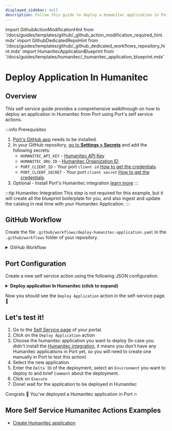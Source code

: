```yaml
---
displayed_sidebar: null
description: Follow this guide to deploy a Humanitec application in Port, ensuring smooth and efficient application management.
---
```


import GithubActionModificationHint from '/docs/guides/templates/github/_github_action_modification_required_hint.mdx'
import GithubDedicatedRepoHint from '/docs/guides/templates/github/_github_dedicated_workflows_repository_hint.mdx'
import HumanitecApplicationBlueprint from '/docs/guides/templates/humanitec/_humanitec_application_blueprint.mdx'

# Deploy Application In Humanitec

## Overview
This self service guide provides a comprehensive walkthrough on how to deploy an application in Humanitec from Port using Port's self service actions.

:::info Prerequisites

1. [Port's GitHub app](https://github.com/apps/getport-io) needs to be installed.
2. In your GitHub repository, [go to **Settings > Secrets**](https://docs.github.com/en/actions/security-guides/using-secrets-in-github-actions#creating-secrets-for-a-repository) and add the following secrets:
   - `HUMANITEC_API_KEY` - [Humanitec API Key](https://developer.humanitec.com/platform-orchestrator/reference/api-references/#authentication)
   - `HUMANITEC_ORG_ID` - [Humanitec Organization ID](https://developer.humanitec.com/concepts/organizations/)
   - `PORT_CLIENT_ID` - Your port `client id` [How to get the credentials](https://docs.getport.io/build-your-software-catalog/sync-data-to-catalog/api/#find-your-port-credentials).
   - `PORT_CLIENT_SECRET` - Your port `client secret` [How to get the credentials](https://docs.getport.io/build-your-software-catalog/sync-data-to-catalog/api/#find-your-port-credentials).
3. Optional - Install Port's Humanitec integration [learn more](/guides/all/humanitec-integration)
:::

:::tip Humanitec Integration
This step is not required for this example, but it will create all the blueprint boilerplate for you, and also ingest and update the catalog in real time with your Humanitec Application.
:::

<HumanitecApplicationBlueprint/>

## GitHub Workflow

Create the file `.github/workflows/deploy-humanitec-application.yaml` in the `.github/workflows` folder of your repository.

<GithubDedicatedRepoHint/>

<details>
<summary>GitHub Workflow</summary>

```yaml showLineNumbers title="deploy-humanitec-application.yaml"
name: Deploy Humanitec Application
on:
  workflow_dispatch:
    inputs:
      delta_id:
        type: string
        description: The Delta ID
        required: true
      comment:
        type: string
        description: An optional comment to help communicate the purpose of the Deployment.
        required: false
      environment:
        type: string
        description: The Environment ID
        required: true
      port_context:
        required: true
        description: includes blueprint, run ID, and entity identifier from Port.

jobs:
  deploy-application:
    runs-on: ubuntu-latest
    steps:
      - name: Deploy Application
        uses: fjogeleit/http-request-action@v1
        with:
          url: 'https://api.humanitec.io/orgs/${{secrets.HUMANITEC_ORG_ID}}/apps/${{fromJson(inputs.port_context).entity}}/envs/${{inputs.environment}}/deploys'
          method: 'POST'
          customHeaders: '{"Content-Type": "application/json", "Authorization": "Bearer ${{ secrets.HUMANITEC_API_KEY }}"}'

      - name: Log Deploy Application Request Failure 
        if: failure()
        uses: port-labs/port-github-action@v1
        with:
          clientId: ${{ secrets.PORT_CLIENT_ID }}
          clientSecret: ${{ secrets.PORT_CLIENT_SECRET }}
          baseUrl: https://api.getport.io
          operation: PATCH_RUN
          runId: ${{fromJson(inputs.port_context).run_id}}
          logMessage: "Failed to deploy application ..."

      - name: Log Deploy Application Request Success
        uses: port-labs/port-github-action@v1
        with:
          clientId: ${{ secrets.PORT_CLIENT_ID }}
          clientSecret: ${{ secrets.PORT_CLIENT_SECRET }}
          baseUrl: https://api.getport.io
          operation: PATCH_RUN
          runId: ${{fromJson(inputs.port_context).run_id}}
          logMessage: |
             Application has been successfully deployed ! ✅
```

</details>

## Port Configuration

Create a new self service action using the following JSON configuration.

<details>
<summary><b> Deploy application In Humanitec (click to expand) </b></summary>

<GithubActionModificationHint/>

```json showLineNumbers
{
  "identifier": "deploy_application",
  "title": "Deploy Application",
  "icon": "Microservice",
  "description": "Deploy humanitec Application",
  "trigger": {
    "type": "self-service",
    "operation": "DAY-2",
    "userInputs": {
      "properties": {
        "delta_id": {
          "type": "string",
          "title": "Delta ID",
          "description": "Delta ID",
          "icon": "Deployment"
        },
        "comment": {
          "type": "string",
          "description": "Comment on the deployment",
          "title": "Comment"
        },
        "environment": {
          "type": "string",
          "title": "Environment",
          "description": "Deployment environment ID",
          "blueprint": "humanitecEnvironment",
          "format": "entity"
        }
      },
      "required": [
        "delta_id"
      ],
      "order": [
        "delta_id",
        "comment"
      ]
    },
    "blueprintIdentifier": "humanitecApplication"
  },
  "invocationMethod": {
    "type": "GITHUB",
    "org": "<GITHUB_ORG>",
    "repo": "<GITHUB_REPO>",
    "workflow": "deploy-humanitec-application.yaml",
    "workflowInputs": {
      "delta_id": "{{ .inputs.\"delta_id\" }}",
      "comment": "{{ .inputs.\"comment\" }}",
      "port_context": {
        "blueprint": "{{.action.blueprint}}",
        "entity": "{{.entity.identifier}}",
        "run_id": "{{.run.id}}"
      }
    },
    "reportWorkflowStatus": true
  },
  "requiredApproval": false
}
```
</details>

Now you should see the `Deploy Application` action in the self-service page. 🎉

## Let's test it!

1. Go to the [Self Service page](https://app.getport.io/self-serve) of your portal.
2. Click on the `Deploy Application` action
3. Choose the humanitec application you want to deploy (In case you didn't install the [Humanitec integration](/guides/all/humanitec-integration), it means you don't have any Humanitec applications in Port yet, so you will need to create one manually in Port to test this action)
4. Select the new application
5. Enter the `Delta ID` of the deployment, select an `Environment` you want to deploy to and brief `Comment` about the deployment.
6. Click on `Execute`
7. Done! wait for the application to be deployed in Humanitec

Congrats 🎉 You've deployed a Humanitec application in Port 🔥

## More Self Service Humanitec Actions Examples
- [Create Humanitec application](/guides/all/create-humanitec-application.md)
